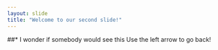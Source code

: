 ```yaml
---
layout: slide
title: "Welcome to our second slide!"
---
```

##* I wonder if somebody would see this
Use the left arrow to go back!
